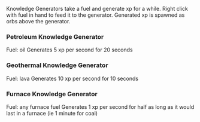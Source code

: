 Knowledge Generators take a fuel and generate xp for a while. Right click with fuel in hand to feed it to the generator. Generated xp is spawned as orbs above the generator.

### Petroleum Knowledge Generator
Fuel: oil
Generates 5 xp per second for 20 seconds

### Geothermal Knowledge Generator
Fuel: lava
Generates 10 xp per second for 10 seconds

### Furnace Knowledge Generator
Fuel: any furnace fuel
Generates 1 xp per second for half as long as it would last in a furnace (ie 1 minute for coal)